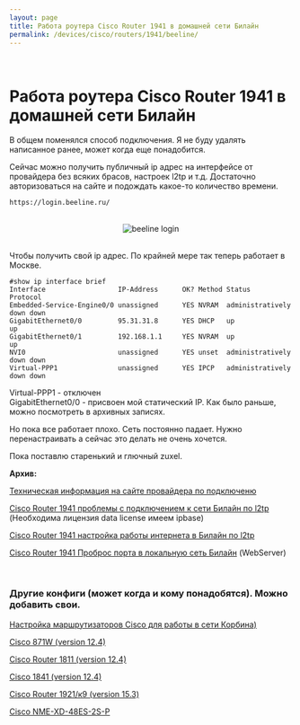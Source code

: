 ```yaml
---
layout: page
title: Работа роутера Cisco Router 1941 в домашней сети Билайн
permalink: /devices/cisco/routers/1941/beeline/
---
```



<br/>

# Работа роутера Cisco Router 1941 в домашней сети Билайн

В общем поменялся способ подключения. Я не буду удалять написанное ранее, может когда еще понадобится.

Сейчас можно получить публичный ip адрес на интерфейсе от провайдера без всяких брасов, настроек l2tp и т.д. Достаточно авторизоваться на сайте и подождать какое-то количество времени.

    https://login.beeline.ru/

<br/>

<div align="center">
    <img src="//files.sysadm.ru/img/devices/cisco/routers/1941/beeline/login_beeline.png" border="0" alt="beeline login">
</div>    

<br/>

Чтобы получить свой ip адрес. По крайней мере так теперь работает в Москве.


    #show ip interface brief
    Interface                  IP-Address      OK? Method Status                Protocol
    Embedded-Service-Engine0/0 unassigned      YES NVRAM  administratively down down    
    GigabitEthernet0/0         95.31.31.8      YES DHCP   up                    up      
    GigabitEthernet0/1         192.168.1.1     YES NVRAM  up                    up      
    NVI0                       unassigned      YES unset  administratively down down    
    Virtual-PPP1               unassigned      YES IPCP   administratively down down    


Virtual-PPP1 - отключен  
GigabitEthernet0/0 - присвоен мой статический IP. Как было раньше, можно посмотреть в архивных записях.

Но пока все работает плохо. Сеть постоянно падает. Нужно перенастраивать а сейчас это делать не очень хочется.

Пока поставлю старенький и глючный zuxel.


**Архив:**


<a href="/devices/cisco/routers/1941/info/">Техническая информация на сайте провайдера по подключеню</a>  

<a href="/devices/cisco/routers/1941/beeline-l2tp-first-problem/">Cisco Router 1941 проблемы с подключением к сети Билайн по l2tp</a> (Необходима лицензия data license имеем ipbase)

<a href="/devices/cisco/routers/1941/beeline-l2tp/">Cisco Router 1941 настройка работы интернета в Билайн по l2tp</a>

<a href="/devices/cisco/routers/1941/beeline-port-forwarding/">Cisco Router 1941 Проброс порта в локальную сеть Билайн</a> (WebServer)


<br/>

### Другие конфиги (может когда и кому понадобятся). Можно добавить свои.


<a href="/devices/cisco/routers/1941/beeline-general/">Настройка маршрутизаторов Cisco для работы в сети Корбина)</a>


<a href="https://gist.github.com/sysadm-ru/034b841e24a0412c70ba">Cisco 871W (version 12.4)</a>


<a href="https://gist.github.com/sysadm-ru/218432aa3bc80161637d">Cisco Router 1811 (version 12.4)</a>


<a href="https://gist.github.com/sysadm-ru/ced2e08bfac0ef55aa96"> Cisco 1841 (version 12.4)</a>

<a href="https://gist.github.com/sysadm-ru/0c9889febf255569dc21">Cisco Router 1921/к9 (version 15.3)</a>

<a href="https://gist.github.com/sysadm-ru/cbdef23bdf6b0b3249b93ca524b67a86#file-cisco-nme-xd-48es-2s-p">Cisco NME-XD-48ES-2S-P</a>
